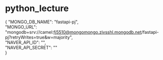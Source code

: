 # python_lecture

{
    "MONGO_DB_NAME": "fastapi-pj",  
    "MONGO_URL": "mongodb+srv://camel:fj5510@mongomongo.zjvsshl.mongodb.net/fastapi-pj?retryWrites=true&w=majority",  
    "NAVER_API_ID": "",  
    "NAVER_API_SECRET": ""  
}
